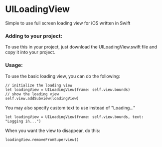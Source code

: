 UILoadingView
=============

Simple to use full screen loading view for iOS written in Swift

### Adding to your project:
To use this in your project, just download the UILoadingView.swift file and copy it into your project.

### Usage:
To use the basic loading view, you can do the following:
```
// initialize the loading view
let loadingView = UILoadingView(frame: self.view.bounds)
// show the loading view
self.view.addSubview(loadingView)
```
You may also specify custom text to use instead of "Loading..."
```
let loadingView = UILoadingView(frame: self.view.bounds, text: "Logging in...")
```

When you want the view to disappear, do this:
```
loadingView.removeFromSuperview()
```
